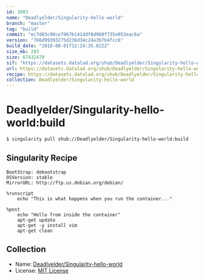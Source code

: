```yaml
---
id: 3803
name: "Deadlyelder/Singularity-hello-world"
branch: "master"
tag: "build"
commit: "ec7d83c90ce7967b141ddf8d960f735e053eac6a"
version: "766d99393275d236d34c24a3b7b4fcc6"
build_date: "2018-08-01T12:24:35.822Z"
size_mb: 203
size: 67432479
sif: "https://datasets.datalad.org/shub/Deadlyelder/Singularity-hello-world/build/2018-08-01-ec7d83c9-766d9939/766d99393275d236d34c24a3b7b4fcc6.simg"
url: https://datasets.datalad.org/shub/Deadlyelder/Singularity-hello-world/build/2018-08-01-ec7d83c9-766d9939/
recipe: https://datasets.datalad.org/shub/Deadlyelder/Singularity-hello-world/build/2018-08-01-ec7d83c9-766d9939/Singularity
collection: Deadlyelder/Singularity-hello-world
---
```


# Deadlyelder/Singularity-hello-world:build

```bash
$ singularity pull shub://Deadlyelder/Singularity-hello-world:build
```

## Singularity Recipe

```singularity
BootStrap: debootstrap
OSVersion: stable
MirrorURL: http://ftp.us.debian.org/debian/

%runscript
    echo "This is what happens when you run the container..."

%post
    echo "Hello from inside the container"
    apt-get update
    apt-get -y install vim
    apt-get clean
```

## Collection

 - Name: [Deadlyelder/Singularity-hello-world](https://github.com/Deadlyelder/Singularity-hello-world)
 - License: [MIT License](https://api.github.com/licenses/mit)

